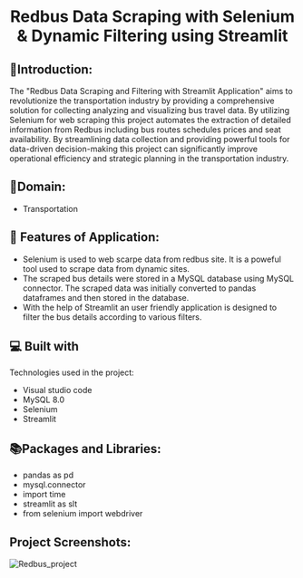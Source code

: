 <h1 align="center" id="title">Redbus Data Scraping with Selenium &amp; Dynamic Filtering using Streamlit</h1>



<h2>&#128196Introduction:</h2> The "Redbus Data Scraping and Filtering with Streamlit Application" aims to revolutionize the transportation industry by providing a comprehensive solution for collecting analyzing and visualizing bus travel data. By utilizing Selenium for web scraping this project automates the extraction of detailed information from Redbus including bus routes schedules prices and seat availability. By streamlining data collection and providing powerful tools for data-driven decision-making this project can significantly improve operational efficiency and strategic planning in the transportation industry.</p>
<h2>&#128205Domain:</h2>

* Transportation

  
  
<h2>🧐 Features of Application:</h2>



*   Selenium is used to web scarpe data from redbus site. It is a poweful tool used to scrape data from dynamic sites.
*   The scraped bus details were stored in a MySQL database using MySQL connector. The scraped data was initially converted to pandas dataframes and then stored in the database.
*   With the help of Streamlit an user friendly application is designed to filter the bus details according to various filters.

  
  
<h2>💻 Built with</h2>

Technologies used in the project:

*   Visual studio code
*   MySQL 8.0
*   Selenium
*   Streamlit
<h2>&#128218Packages and Libraries:</h2>

* pandas as pd
* mysql.connector
* import time
* streamlit as slt
* from selenium import webdriver

<h2>Project Screenshots:</h2>

![Redbus_project](https://github.com/user-attachments/assets/8dbdd5f8-27e0-4a8a-9428-61fd2316dee9)

